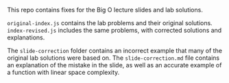 This repo contains fixes for the Big O lecture slides and lab solutions.

`original-index.js` contains the lab problems and their original solutions. `index-revised.js` includes the same problems, with corrected solutions and explanations. 

The `slide-correction` folder contains an incorrect example that many of the original lab solutions were based on. The `slide-correction.md` file contains an explanation of the mistake in the slide, as well as an accurate example of a function with linear space complexity.